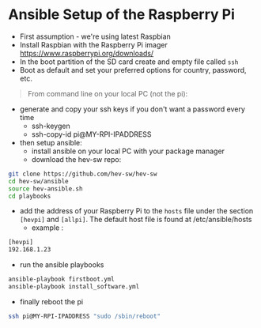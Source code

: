 # Ansible Setup of the Raspberry Pi

- First assumption - we're using latest Raspbian
- Install Raspbian with the Raspberry Pi imager https://www.raspberrypi.org/downloads/
- In the boot partition of the SD card create and empty file called `ssh`
- Boot as default and set your preferred options for country, password, etc.

> From command line on your local PC (not the pi):
- generate and copy your ssh keys if you don't want a password every time
    - ssh-keygen
    - ssh-copy-id pi@MY-RPI-IPADDRESS
- then setup ansible:
    - install ansible on your local PC with your package manager
    - download the hev-sw repo:

```bash
git clone https://github.com/hev-sw/hev-sw
cd hev-sw/ansible
source hev-ansible.sh
cd playbooks
```

- add the address of your Raspberry Pi to the `hosts` file under the section `[hevpi]` and `[allpi]`. The default host file is found at /etc/ansible/hosts
    - example :

```bash
[hevpi]
192.168.1.23
```

- run the ansible playbooks

```bash
ansible-playbook firstboot.yml
ansible-playbook install_software.yml
```

- finally reboot the pi

```bash
ssh pi@MY-RPI-IPADDRESS "sudo /sbin/reboot"
```

